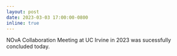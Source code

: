 ```yaml
---
layout: post
date: 2023-03-03 17:00:00-0800
inline: true
---
```


NOvA Collaboration Meeting at UC Irvine in 2023 was sucessfully concluded today.
